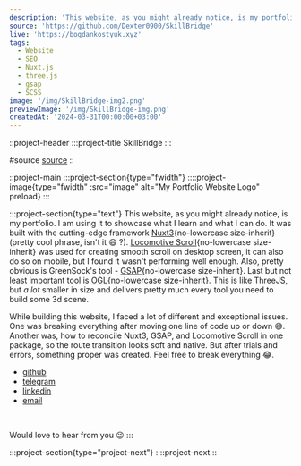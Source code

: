 ```yaml
---
description: 'This website, as you might already notice, is my portfolio. I am using it to showcase what I learn and what I can do. It was built with the cutting-edge framework Nuxt'
source: 'https://github.com/Dexter0900/SkillBridge'
live: 'https://bogdankostyuk.xyz'
tags:
  - Website
  - SEO
  - Nuxt.js
  - three.js
  - gsap
  - SCSS
image: '/img/SkillBridge-img2.png'
previewImage: '/img/SkillBridge-img.png'
createdAt: '2024-03-31T00:00:00+03:00'
---
```


::project-header
:::project-title
SkillBridge
:::

#source
[source](https://github.com/Dexter0900/SkillBridge)
::

::project-main
:::project-section{type="fwidth"}
::::project-image{type="fwidth" :src="image" alt="My Portfolio Website Logo" preload}
:::

:::project-section{type="text"}
This website, as you might already notice, is my portfolio. I am using it to showcase what I learn and what I can do. It was built with the cutting-edge framework [Nuxt3](https://v3.nuxtjs.org){no-lowercase size-inherit} (pretty cool phrase, isn't it :smile: ?). [Locomotive Scroll](https://locomotivemtl.github.io/locomotive-scroll/){no-lowercase size-inherit} was used for creating smooth scroll on desktop screen, it can also do so on mobile, but I found it wasn't performing well enough. Also, pretty obvious is GreenSock's tool - [GSAP](https://greensock.com/gsap/){no-lowercase size-inherit}. Last but not least important tool is [OGL](https://github.com/oframe/ogl){no-lowercase size-inherit}. This is like ThreeJS, but _a lot_ smaller in size and delivers pretty much every tool you need to build some 3d scene.

While building this website, I faced a lot of different and exceptional issues. One was breaking everything after moving one line of code up or down :sweat_smile:. Another was, how to reconcile Nuxt3, GSAP, and Locomotive Scroll in one package, so the route transition looks soft and native. But after trials and errors, something proper was created. Feel free to break everything :joy:.

- [github](https://github.com/Dexter0900/SkillBridge)
- [telegram](https://t.me/Preet_Rajput_9000)
- [linkedin](https://www.linkedin.com/in/preet-kumar-59004625a/)
- [email](mailto:preet451383@gmail.com)

<br />

Would love to hear from you :wink:
:::

:::project-section{type="project-next"}
::::project-next
::
